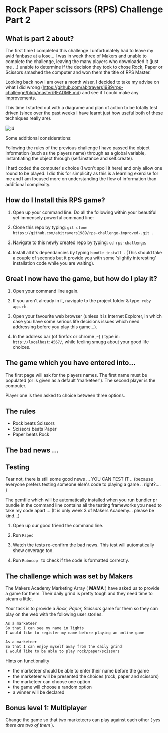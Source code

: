 # Rock Paper scissors (RPS) Challenge Part 2

What is part 2 about?
-------


The first time I completed this challenge I unfortunately had to leave my avid fanbase at a lose... I was in week three of Makers and unable to complete the challenge, leaving the many players who downloaded it (just me ...) unable to determine if the decision they took to chose Rock, Paper or Scissors smashed the computer and won them the title of RPS Master.


Looking back now I am over a month wiser, I decided to take my advise on what I did wrong (https://github.com/abitravers1989/rps-challenge/blob/master/README.md) and see if I could make any improvements.


This time I started out with a diagrame and plan of action to be totally test driven (since over the past weeks I have learnt just how useful both of these techniques really are).   

![id](https://github.com/abitravers1989/rps-challenge-improved-/blob/master/public/plan.jpg?raw=true)


Some additional considerations:

Following the rules of the previous challenge I have passed the object information (such as the players name) through as a global variable, instantiating the object through (self.instance and self.create).

I hard coded the computer's choice (I won't spoil it here) and only allow one round to be played. I did this for simplicity as this is a learning exercise for me and I am focused more on understanding the flow of information than additional complexity.



How do I Install this RPS game?
-------


1. Open up your command line. Do all the following within your beautiful yet immensely powerful command line:

2. Clone this repo by typing:  ``git clone https://github.com/abitravers1989/rps-challenge-improved-.git ``.

3. Navigate to this newly created repo by typing: ````cd rps-challenge````.

4. Install all it's dependancies by typing ````bundle install ````. (This should take a couple of seconds but it provide you with some 'slightly interesting' installation code while you are waiting).



Great I now have the game, but how do I play it?
-------


1. Open your command line again.

2. If you aren't already in it, navigate to the project folder & type: ````ruby app.rb````.

3. Open your favourite web browser (unless it is Internet Explorer, in which case you have some serious life decisions issues which need addressing before you play this game...).

4. In the address bar (of firefox or chrome ;-) ) type in: ````http://localhost:4567/````, while feeling smugg about your good life choices.



The game which you have entered into...
-------


The first page will ask for the players names. The first name must be populated (or is given as a default 'marketeer'). The second player is the computer.

Player one is then asked to choice between three options.



The rules
-------


- Rock beats Scissors
- Scissors beats Paper
- Paper beats Rock



The bad news ...
-------



Testing
-------


Fear not, there is still some good news ... YOU CAN TEST IT .. (because everyone prefers testing someone else's code to playing a game .. right?.... )

The gemfile which will be automatically installed when you run bundler pr bundle in the command line contains all the testing frameworks you need to take my code apart ... (It is only week 3 of Makers Academy... please be kind...)

1. Open up our good friend the command line.

2. Run ````Rspec````

3. Watch the tests re-confirm the bad news. This test will automatically show coverage too.

4. Run `````Rubocop ````` to check if the code is formatted correctly.



The challenge which was set by Makers
----


The Makers Academy Marketing Array ( **MAMA** ) have asked us to provide a game for them. Their daily grind is pretty tough and they need time to steam a little.

Your task is to provide a _Rock, Paper, Scissors_ game for them so they can play on the web with the following user stories:

```sh
As a marketeer
So that I can see my name in lights
I would like to register my name before playing an online game

As a marketeer
So that I can enjoy myself away from the daily grind
I would like to be able to play rock/paper/scissors
```

Hints on functionality

- the marketeer should be able to enter their name before the game
- the marketeer will be presented the choices (rock, paper and scissors)
- the marketeer can choose one option
- the game will choose a random option
- a winner will be declared

## Bonus level 1: Multiplayer

Change the game so that two marketeers can play against each other ( _yes there are two of them_ ).
